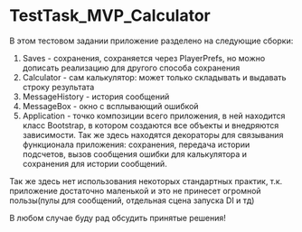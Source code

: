 # TestTask_MVP_Calculator
В этом тестовом задании приложение разделено на следующие сборки:
1. Saves - сохранения, сохраняется через PlayerPrefs, но можно дописать реализацию для другого способа сохранения
2. Calculator - сам калькулятор: может только складывать и выдавать строку результата
3. MessageHistory - история сообщений
4. MessageBox - окно с всплывающий ошибкой
6. Application - точко композиции всего приложения, в ней находится класс Bootstrap, в котором создаются все объекты и внедряются зависимости. Так же здесь находятся декораторы для связывания функционала приложения: сохранения, передача истории подсчетов, вызов сообщения ошибки для калькулятора и сохранения для истории сообщений.

Так же здесь нет использования некоторых стандартных практик, т.к. приложение достаточно маленькой и это не принесет огромной пользы(пулы для сообщений, отдельная сцена запуска DI и тд)

В любом случае буду рад обсудить принятые решения!
